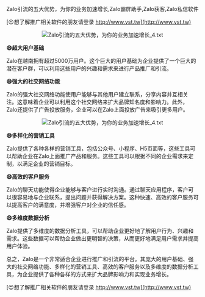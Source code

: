Zalo引流的五大优势，为你的业务加速增长,Zalo霸屏助手,Zalo获客,Zalo私信软件

[😍想了解推广相关软件的朋友请登录 http://www.vst.tw](http://www.vst.tw)

 <center><img src="https://vst.tw/MP4/tuiguang/png/8.png" alt="Zalo引流的五大优势，为你的业务加速增长_4.txt"></center>

**😄超大用户基础**

Zalo在越南拥有超过5000万用户。这个巨大的用户基础为企业提供了一个巨大的潜在客户群，可以利用这些用户的兴趣和需求来进行产品推广和引流。

**😄强大的社交网络功能**

Zalo的强大社交网络功能使用户能够与其他用户建立联系，分享内容并互相关注。这意味着企业可以利用这个社交网络来扩大品牌知名度和影响力。此外，Zalo还提供了广告投放服务，企业可以在Zalo上面投放广告来吸引更多用户。

 <center><img src="https://vst.tw/MP4/tuiguang/png/2.png" alt="Zalo引流的五大优势，为你的业务加速增长_4.txt"></center>

**😄多样化的营销工具**

Zalo提供了各种各样的营销工具，包括公众号、小程序、H5页面等，这些工具可以帮助企业在Zalo上面推广产品和服务。这些工具可以根据不同的企业需求来定制，以满足企业的营销目标。

**😄高效的客户服务**

Zalo的聊天功能使得企业能够与客户进行实时沟通。通过聊天应用程序，客户可以很容易地与企业联系，提出问题并获得解决方案。这种快速、高效的客户服务可以提高客户的满意度，并增强客户对企业的信任感。

**😄多维度数据分析**

Zalo提供了多维度的数据分析工具，可以帮助企业更好地了解用户行为、兴趣和需求。这些数据可以帮助企业做出更明智的决策，从而更好地满足用户需求并提高用户体验。

总之，Zalo是一个非常适合企业进行推广和引流的平台。其庞大的用户基础、强大的社交网络功能、多样化的营销工具、高效的客户服务以及多维度的数据分析工具，为企业提供了各种各样的方式来扩大品牌影响力和实现业务增长。

[😍想了解推广相关软件的朋友请登录 http://www.vst.tw](http://www.vst.tw)



